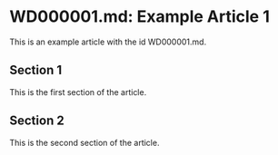 # WD000001.md: Example Article 1

This is an example article with the id WD000001.md.
## Section 1

This is the first section of the article.
## Section 2

This is the second section of the article.
